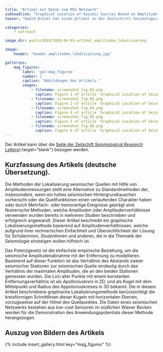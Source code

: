 ```yaml
---
title: "Artikel mit Daten vom MSS Netzwerk"
subheadline: "Graphical Location of Seismic Sources Based on Amplitude Ratios"
teaser: "Ewald Brückl hat einen Artikel in der Zeitschrift Seismological Research Letters veröffentlicht, in dem er Lokalisierungsmethoden für Erdbeben Hypozentren mit Hilfe von Amplitudenmessungen vorstellt. Die Beispiele der Lokalisierungen basieren auf Daten des MacroSeismic-Sensor Netzwerks."

categories:
    - outreach

image_dir: posts/2019/2019-04-05-artikel_amplituden_lokalisierung

image:
    header: "header_amplituden_lokalisierung.jpg"

galleries:
    mag_figures:
        label: 'gal:mag_figures'
        number: 1
        caption: "Abbildungen des Artikels."
        images:
            - filename: screenshot_fig_01.png
              caption: Figure 1 of article 'Graphical Location of Seismic Sources Based on Amplitude Ratios'.
            - filename: screenshot_fig_02.png
              caption: Figure 2 of article 'Graphical Location of Seismic Sources Based on Amplitude Ratios'.
            - filename: screenshot_fig_04.png
              caption: Figure 4 of article 'Graphical Location of Seismic Sources Based on Amplitude Ratios'.
            - filename: screenshot_fig_05.png
              caption: Figure 5 of article 'Graphical Location of Seismic Sources Based on Amplitude Ratios'.
            - filename: screenshot_fig_06.png
              caption: Figure 6 of article 'Graphical Location of Seismic Sources Based on Amplitude Ratios'.
---
```


Der Artikel kann über die [Seite der Zeitschift *Seismological Research Letters*][1]{:target="blank"} bezogen werden.

## Kurzfassung des Artikels (deutsche Übersetzung).
Die Methoden der Lokalisierung seismischer Quellen mit Hilfe von Amplitudenmessungen stellt eine Alternative zu Standardmethoden dar, insbesondere, wenn ein hohes seismischen Hintergrundrauschen vorherscht oder die Quellfunktionen einen verlaufenden Charakter haben oder durch Mehrfach- oder tremorartige Ereignisse geprägt sind. Numerische Methoden, welche Amplituden oder Amplitudenverhältnisse verwenden wurden bereits in mehreren Studien beschrieben und erfolgreich angewandt. Dieser Artikel beschreibt ein graphische Lokalisierungsmethode basierend auf Amplitudenverhältnissen, welche aufgrund ihrer rechnerischen Einfachheit und Übersichtlichkeit der Lösung für Schüler*innen, Student*innen und anderen, die in die Thematik der Seismologie einsteigen wollen hilfreich ist.

Das Potenzgesetz ist die einfachste empirische Beziehung, um die seismische Amplitudenabnahme mit der Entfernung zu modellieren. Basierend auf dieser Funktion ist das Verhältnis des Abstands zweier seismischer Stationen zur seismischen Quelle eindeutig durch das Verhältnis der maximalen Amplituden, die an den beiden Stationen gemessen wurden. Die Loci aller Punkte mit einem konstanten Entfernungsverhältnis ist als *Apolloniuskreis* in 2D, und als Kugel mit dem Mittelpunkt und Radius des Appoloniuskreises in 3D bekannt. Die in diesem Artikel beschriebene graphische Lokalisierungsmethode berücksichtigt die kreisförmigen Schnittlinien dieser Kugeln mit horizontalen Ebenen, vorzugsweise auf der Höhel des Quellpunktes. Die Daten eines seismischen Netzwerks bestehen aus low-cost Sensoren im südlichen Wiener Becken werden für die Demonstration des Anwendungspotentials dieser Methode herangezogen.



## Auszug von Bildern des Artikels

{% include insert_gallery.html key="mag_figures" %}

[1]: https://pubs.geoscienceworld.org/ssa/srl/article-abstract/90/2A/784/567816/graphical-location-of-seismic-sources-based-on?redirectedFrom=fulltext


